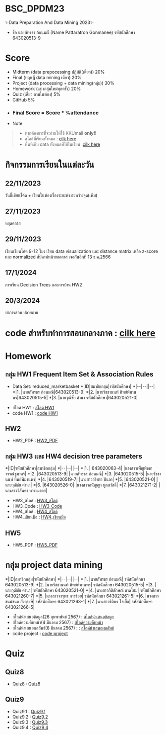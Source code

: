 # BSC_DPDM23
✨Data Preparation And Data Mining 2023✨
- ชื่อ นายภัทรธร ก้อนมณี (์Name Pattaratron Gonmanee) รหัสนักศึกษา 643020513-9
# Score
- Midterm (data prepocessing ปฏิบัติ(เดี่ยว)) 20%
- Final (ทฤษฎี data mining เดี่ยว) 20%
- Project (data processing + data mining(กลุ่ม)) 30%
- Homework (แบ่งกลุ่มใหม่ทุกครั้ง) 20%
- Quiz (เดี่ยว ถามในห้อง) 5%
- GitHub 5%
- ### Final Score = Score * %attendance
- > [!NOTE]
> * หากต้องการที่จะอ่านให้ใช้ KKUmail **only!!**
> * สไลด์ที่เรียนทั้งหมด : [cilk here](https://drive.google.com/drive/folders/1oD-8_MrSv2Qjhp1-_MNH3M7XOoTN4WBn?usp=sharing)
> * พื้นที่เก็บ data ทั้งหมดที่ใช้ในเรียน :[cilk here](https://drive.google.com/drive/folders/1xSIel0VA1zbbcEWUnWbm7Ad6J_UJlcBg?usp=sharing)
# กิจกรรมการเรียนในเเต่ละวัน
## 22/11/2023
วันนี้เขียนโค้ด + เรียนในห้องเรื่องระยะห่างระหว่างจุด(เพิ่ม)
## 27/11/2023
หยุดคลาส
## 29/11/2023
เรียนเขียนโค้ด 9-12 โมง เรียน data visualization เเละ distance matrix
เหลือ z-score เเละ normalized
สัปดาห์หน้ายกคลาส เจอกันอีกที 13 ธ.ค.2566
## 17/1/2024 
การเรียน Decision Trees เเละการบ้าน HW2
## 20/3/2024
ทำการสอบ ปลายภาย
# code สำหรับทำการสอบกลางภาค : [cilk here](https://github.com/MOOwuttichai/BSC_DPDM2023/blob/main/midterm_bscdpdm23.ipynb)
# Homework
## กลุ่ม HW1 Frequent Item Set & Association Rules
- Data Set: reduced_marketbasket
*|ID|สมาชิกกลุ่ม|รหัสนักศึกษา|
*|--|--||--|
*|1. |นายภัทรธร ก้อนมณี|643020513-9|
*|2. |นายรัชชานนท์ ทิพย์พิมานพร|643020515-5|
*|3. |นายวุฒิชัย คำนา รหัสนักศึกษา|643020521-0|
* สไลด์ HW1 : [สไลด์ HW1](https://www.canva.com/design/DAF5jQJE09E/9XMb7svCu-kPgGlT-BVYTg/view?utm_content=DAF5jQJE09E&utm_campaign=designshare&utm_medium=link&utm_source=editor)
* code HW1 : [code HW1](https://github.com/Pattaratron/BSC_DPDM23/blob/main/Frequent_Patterns_(Association_Rules)_use.ipynb)
## HW2
* HW2_PDF : [HW2_PDF](https://github.com/Pattaratron/BSC_DPDM23/blob/main/HW2_643020513-9_%E0%B8%99%E0%B8%B2%E0%B8%A2%E0%B8%A0%E0%B8%B1%E0%B8%97%E0%B8%A3%E0%B8%98%E0%B8%A3-%E0%B8%81%E0%B9%89%E0%B8%AD%E0%B8%99%E0%B8%A1%E0%B8%93%E0%B8%B5.pdf)
## กลุ่ม HW3 เเละ HW4 decision tree parameters
*|ID|รหัสนักศึกษา|สมาชิกกลุ่ม|
*|--|--||--|
*|1. | 643020063-4|	|นางสาวเพ็ญพิชชา วรรณ์ชูมาตร์|
*|2. |643020513-9|	|นายภัทรธร ก้อนมณี|
*|3. |643020515-5|	|นายรัชชานนท์ ทิพย์พิมานพร|
*|4. |643020519-7|	|นางสาววริศรา ปันลา|
*|5. |643020521-0|	|นายวุฒิชัย คำนา|
*|6. |643020526-0|	|นางสาวอนัญญา พูลสวัสดิ์|
*|7. |643021271-2|	|นางสาววิลันดา ทาระมาตย์|
* HW3_สไลด์ : [HW3_สไลด์](https://www.canva.com/design/DAF6kxobFOY/rBlif20SwbnZWrnrZjOJrQ/view?utm_content=DAF6kxobFOY&utm_campaign=designshare&utm_medium=link&utm_source=editor)
* HW3_Code : [HW3_Code](https://github.com/Pattaratron/BSC_DPDM23/blob/main/Classification.ipynb)
* HW4_สไลด์ : [HW4_สไลด์](https://www.canva.com/design/DAF9G4VPH04/zuUsMQxCX5S-UJXsba0t0Q/edit?utm_content=DAF9G4VPH04&utm_campaign=designshare&utm_medium=link2&utm_source=sharebutton)
* HW4_เขียนมือ : [HW4_เขียนมือ](https://github.com/Pattaratron/BSC_DPDM23/blob/main/HW4_Calculate_DicisionTree.pdf)
## HW5
* HW5_PDF : [HW5_PDF](https://github.com/Pattaratron/BSC_DPDM23/blob/main/HW5_643020513-9.jpg)
# กลุ่ม project data mining
*|ID|สมาชิกกลุ่ม|รหัสนักศึกษา|
*|--|--||--|
*|1. |นายภัทรธร ก้อนมณี| รหัสนักศึกษา 643020513-9|
*|2. |นายรัชชานนท์ ทิพย์พิมานพร| รหัสนักศึกษา 643020515-5|
*|3. |นายวุฒิชัย คำนา| รหัสนักศึกษา 643020521-0|
*|4. |นางสาวกิติลักษณ์ ลาดโฮม| รหัสนักศึกษา 643021260-7|
*|5. |นางสาวจารุพร การร้อย| รหัสนักศึกษา 643021261-5|
*|6. |นางสาวชนม์ชนก อังคุระษี| รหัสนักศึกษา 643021263-1|
*|7. |นางสาวธิติพร ใจเอื้อ| รหัสนักศึกษา 643021266-5|
* สไลด์นำเสนอข้อมูล(26 กุมพาพันธ์ 2567) : [สไลด์นำเสนอข้อมูล](https://www.canva.com/design/DAF9sQDI5BY/6Jgy2muMAnbODaaR1mvSyQ/view?utm_content=DAF9sQDI5BY&utm_campaign=designshare&utm_medium=link&utm_source=editor)
* สไลด์ความคืบหน้า(4 มีนาคม 2567) : [สไลด์ความคืบหน้า](https://www.canva.com/design/DAF-VT-Cu9k/hXUi78nBDY7S184lPDQGVw/view?utm_content=DAF-VT-Cu9k&utm_campaign=designshare&utm_medium=link&utm_source=editor)
* สไลด์นำเสนอผลลัพธ์(6 มีนาคม 2567) :  : [สไลด์นำเสนอผลลัพธ์](https://www.canva.com/design/DAF-pQrFzv0/LumNCqHKuCYNh-dxF8Bs1g/view?utm_content=DAF-pQrFzv0&utm_campaign=designshare&utm_medium=link&utm_source=editor)
* code project : [code project](https://github.com/Pattaratron/BSC_DPDM23/blob/main/Project.ipynb)
# Quiz
## Quiz8
* Quiz8 : [Quiz8](https://github.com/Pattaratron/BSC_DPDM23/blob/main/Quiz8_643020513-9.jpg)
## Quiz9
* Quiz9.1 : [Quiz9.1](https://github.com/Pattaratron/BSC_DPDM23/blob/main/Q9_643020513-9.jpg)
* Quiz9.2 : [Quiz9.2](https://github.com/Pattaratron/BSC_DPDM23/blob/main/Quiz9.2_643020513-9.jpg)
* Quiz9.3 : [Quiz9.3](https://github.com/Pattaratron/BSC_DPDM23/blob/main/Quiz9.3.jpg)
* Quiz9.4 : [Quiz9.4](https://github.com/Pattaratron/BSC_DPDM23/blob/main/Quiz9.4.jpg)
